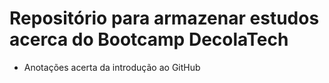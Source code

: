 # Repositório para armazenar estudos acerca do Bootcamp DecolaTech
 - Anotações acerta da introdução ao GitHub
